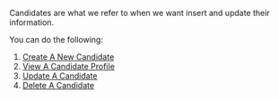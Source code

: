 Candidates are what we refer to when we want insert and update their information.

You can do the following:

1. [Create A New Candidate](Creating-New-Candidate)
2. [View A Candidate Profile](View-Candidate)
3. [Update A Candidate](Updating-Candidate)
4. [Delete A Candidate](Deleting-Candidate)